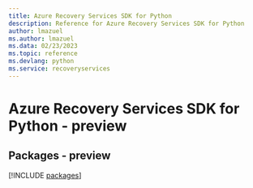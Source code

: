 ```yaml
---
title: Azure Recovery Services SDK for Python
description: Reference for Azure Recovery Services SDK for Python
author: lmazuel
ms.author: lmazuel
ms.data: 02/23/2023
ms.topic: reference
ms.devlang: python
ms.service: recoveryservices
---
```

# Azure Recovery Services SDK for Python - preview
## Packages - preview
[!INCLUDE [packages](recovery-services-index.md)]
